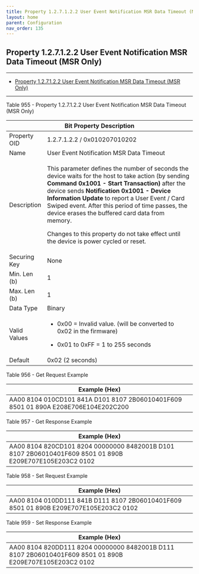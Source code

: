 ```yaml
---
title: Property 1.2.7.1.2.2 User Event Notification MSR Data Timeout (MSR Only)
layout: home
parent: Configuration
nav_order: 135
---
```


## Property 1.2.7.1.2.2 User Event Notification MSR Data Timeout (MSR Only)

---

- [Property 1.2.7.1.2.2 User Event Notification MSR Data Timeout (MSR Only)](#property-127122-user-event-notification-msr-data-timeout-msr-only)

---


Table 955 - Property 1.2.7.1.2.2 User Event Notification MSR Data
Timeout (MSR Only)

<table>
<colgroup>
<col style="width: 14%" />
<col style="width: 85%" />
</colgroup>
<thead>
<tr>
<th colspan="2">Bit Property Description</th>
</tr>
</thead>
<tbody>
<tr>
<td>Property OID</td>
<td>1.2.7.1.2.2 / 0x010207010202</td>
</tr>
<tr>
<td>Name</td>
<td>User Event Notification MSR Data Timeout</td>
</tr>
<tr>
<td>Description</td>
<td><p>This parameter defines the number of seconds the device waits for
the host to take action (by sending <strong>Command 0x1001 - Start
Transaction)</strong> after the device sends <strong>Notification 0x1001
- Device Information Update</strong> to report a User Event / Card
Swiped event. After this period of time passes, the device erases the
buffered card data from memory.</p>
<p>Changes to this property do not take effect until the device is power
cycled or reset.</p></td>
</tr>
<tr>
<td>Securing Key</td>
<td>None</td>
</tr>
<tr>
<td>Min. Len (b)</td>
<td>1</td>
</tr>
<tr>
<td>Max. Len (b)</td>
<td>1</td>
</tr>
<tr>
<td>Data Type</td>
<td>Binary</td>
</tr>
<tr>
<td>Valid Values</td>
<td><ul>
<li><p>0x00 = Invalid value. (will be converted to 0x02 in the
firmware)</p></li>
<li><p>0x01 to 0xFF = 1 to 255 seconds</p></li>
</ul></td>
</tr>
<tr>
<td>Default</td>
<td>0x02 (2 seconds)</td>
</tr>
</tbody>
</table>

Table 956 - Get Request Example

| Example (Hex) |
|----|
| AA00 8104 010CD101 841A D101 8107 2B06010401F609 8501 01 890A E208E706E104E202C200 |

Table 957 - Get Response Example

| Example (Hex) |
|----|
| AA00 8104 820CD101 8204 00000000 8482001B D101 8107 2B06010401F609 8501 01 890B E209E707E105E203C2 0102 |

Table 958 - Set Request Example

| Example (Hex) |
|----|
| AA00 8104 010DD111 841B D111 8107 2B06010401F609 8501 01 890B E209E707E105E203C2 0102 |

Table 959 - Set Response Example

| Example (Hex) |
|----|
| AA00 8104 820DD111 8204 00000000 8482001B D111 8107 2B06010401F609 8501 01 890B E209E707E105E203C2 0102 |

##